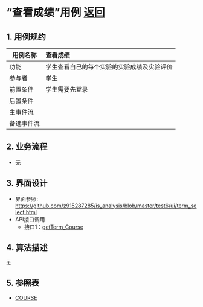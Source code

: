 ﻿﻿<!-- markdownlint-disable MD033-->
<!-- 禁止MD033类型的警告 https://www.npmjs.com/package/markdownlint -->

# “查看成绩”用例 [返回](../README.md)
## 1. 用例规约

|用例名称|查看成绩|
|-------|:-------------|
|功能|学生查看自己的每个实验的实验成绩及实验评价|
|参与者|学生|
|前置条件|学生需要先登录|
|后置条件| |
|主事件流| |
|备选事件流| |

## 2. 业务流程
- 无 

## 3. 界面设计
- 界面参照: https://github.com/z915287285/is_analysis/blob/master/test6/ui/term_select.html
- API接口调用
    - 接口1：[getTerm_Course](../接口/getTerm_Course.md) 

## 4. 算法描述
    无
    
## 5. 参照表
- [COURSE](../Database.md/#COURSE)
